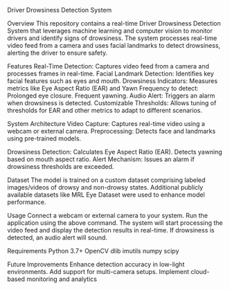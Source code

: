 Driver Drowsiness Detection System

Overview
This repository contains a real-time Driver Drowsiness Detection System that leverages machine learning and computer vision to monitor drivers and identify signs of drowsiness. The system processes real-time video feed from a camera and uses facial landmarks to detect drowsiness, alerting the driver to ensure safety.

Features
Real-Time Detection: Captures video feed from a camera and processes frames in real-time.
Facial Landmark Detection: Identifies key facial features such as eyes and mouth.
Drowsiness Indicators: Measures metrics like Eye Aspect Ratio (EAR) and Yawn Frequency to detect:
Prolonged eye closure.
Frequent yawning.
Audio Alert: Triggers an alarm when drowsiness is detected.
Customizable Thresholds: Allows tuning of thresholds for EAR and other metrics to adapt to different scenarios.

System Architecture
Video Capture: Captures real-time video using a webcam or external camera.
Preprocessing: Detects face and landmarks using pre-trained models.

Drowsiness Detection:
Calculates Eye Aspect Ratio (EAR).
Detects yawning based on mouth aspect ratio.
Alert Mechanism: Issues an alarm if drowsiness thresholds are exceeded.

Dataset
The model is trained on a custom dataset comprising labeled images/videos of drowsy and non-drowsy states. Additional publicly available datasets like MRL Eye Dataset were used to enhance model performance.

Usage
Connect a webcam or external camera to your system.
Run the application using the above command.
The system will start processing the video feed and display the detection results in real-time.
If drowsiness is detected, an audio alert will sound.

Requirements
Python 3.7+
OpenCV
dlib
imutils
numpy
scipy

Future Improvements
Enhance detection accuracy in low-light environments.
Add support for multi-camera setups.
Implement cloud-based monitoring and analytics
